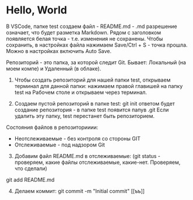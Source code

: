 # Hello, World

В VSCode, папке test создаем файл - README.md - .md разрешение означает, что будет разметка Markdown. Рядом с заголовком появляется белая точка - т.е. изменения не сохранены. 
Чтобы сохранить, в настройках файла нажимаем Save/Ctrl + S - точка прошла. 
Можно в настройках включить Auto Save. 

Репозиторий - это папка, за которой следит Git. 
Бывает: Локальный (на моем компе) и Удаленный (в облаке).

1. Чтобы создать репозиторий для нашей папки test, открываем терминал для данной папки: нажимаем правой главишей на папку test на Рабочем столе и открываем через терминал.


2. Создаем пустой репозиторий в папке test:
git init 
ответом будет создание репозитория - в папке test появится папув .git
Если удалить эту папку, test перестанет быть репозиторием.

Состояния файлов в репозиторииии: 
- Неотслеживаемые - без контроля со стороны GIT
- Отслеживаемые  - под надзором Git

3. Добавим файл README.md в отслеживаемые:
(git status - проверяем, какие файлы отслеживаемые, какие-нет. Проверяем, что сделали)

git add README.md

4. Делаем коммит:
git commit -m "Initial commit"
[[ъъ]]


